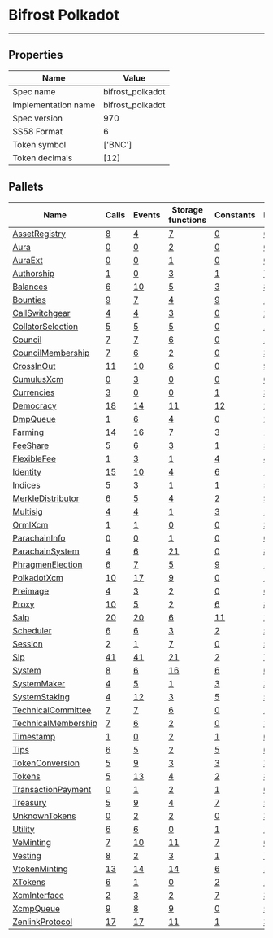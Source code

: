 # Bifrost Polkadot

---------

## Properties
| Name | Value |
| -------- | -------- |
| Spec name     | bifrost_polkadot     |
| Implementation name     | bifrost_polkadot     |
| Spec version     | 970     |
| SS58 Format     | 6     |
| Token symbol      | ['BNC']     |
| Token decimals      | [12]     |

## Pallets
| Name | Calls | Events | Storage functions | Constants | Errors |
| -------- | -------- | -------- | -------- | -------- | -------- |
| [AssetRegistry](assetregistry.md) | [8](assetregistry.md#calls) | [4](assetregistry.md#events) | [7](assetregistry.md#storage-functions) | [0](assetregistry.md#constants) | [6](assetregistry.md#errors) |
| [Aura](aura.md) | [0](aura.md#calls) | [0](aura.md#events) | [2](aura.md#storage-functions) | [0](aura.md#constants) | [0](aura.md#errors) |
| [AuraExt](auraext.md) | [0](auraext.md#calls) | [0](auraext.md#events) | [1](auraext.md#storage-functions) | [0](auraext.md#constants) | [0](auraext.md#errors) |
| [Authorship](authorship.md) | [1](authorship.md#calls) | [0](authorship.md#events) | [3](authorship.md#storage-functions) | [1](authorship.md#constants) | [7](authorship.md#errors) |
| [Balances](balances.md) | [6](balances.md#calls) | [10](balances.md#events) | [5](balances.md#storage-functions) | [3](balances.md#constants) | [8](balances.md#errors) |
| [Bounties](bounties.md) | [9](bounties.md#calls) | [7](bounties.md#events) | [4](bounties.md#storage-functions) | [9](bounties.md#constants) | [11](bounties.md#errors) |
| [CallSwitchgear](callswitchgear.md) | [4](callswitchgear.md#calls) | [4](callswitchgear.md#events) | [3](callswitchgear.md#storage-functions) | [0](callswitchgear.md#constants) | [2](callswitchgear.md#errors) |
| [CollatorSelection](collatorselection.md) | [5](collatorselection.md#calls) | [5](collatorselection.md#events) | [5](collatorselection.md#storage-functions) | [0](collatorselection.md#constants) | [10](collatorselection.md#errors) |
| [Council](council.md) | [7](council.md#calls) | [7](council.md#events) | [6](council.md#storage-functions) | [0](council.md#constants) | [10](council.md#errors) |
| [CouncilMembership](councilmembership.md) | [7](councilmembership.md#calls) | [6](councilmembership.md#events) | [2](councilmembership.md#storage-functions) | [0](councilmembership.md#constants) | [3](councilmembership.md#errors) |
| [CrossInOut](crossinout.md) | [11](crossinout.md#calls) | [10](crossinout.md#events) | [6](crossinout.md#storage-functions) | [0](crossinout.md#constants) | [9](crossinout.md#errors) |
| [CumulusXcm](cumulusxcm.md) | [0](cumulusxcm.md#calls) | [3](cumulusxcm.md#events) | [0](cumulusxcm.md#storage-functions) | [0](cumulusxcm.md#constants) | [0](cumulusxcm.md#errors) |
| [Currencies](currencies.md) | [3](currencies.md#calls) | [0](currencies.md#events) | [0](currencies.md#storage-functions) | [1](currencies.md#constants) | [3](currencies.md#errors) |
| [Democracy](democracy.md) | [18](democracy.md#calls) | [14](democracy.md#events) | [11](democracy.md#storage-functions) | [12](democracy.md#constants) | [23](democracy.md#errors) |
| [DmpQueue](dmpqueue.md) | [1](dmpqueue.md#calls) | [6](dmpqueue.md#events) | [4](dmpqueue.md#storage-functions) | [0](dmpqueue.md#constants) | [2](dmpqueue.md#errors) |
| [Farming](farming.md) | [14](farming.md#calls) | [16](farming.md#events) | [7](farming.md#storage-functions) | [3](farming.md#constants) | [11](farming.md#errors) |
| [FeeShare](feeshare.md) | [5](feeshare.md#calls) | [6](feeshare.md#events) | [3](feeshare.md#storage-functions) | [1](feeshare.md#constants) | [5](feeshare.md#errors) |
| [FlexibleFee](flexiblefee.md) | [1](flexiblefee.md#calls) | [3](flexiblefee.md#events) | [1](flexiblefee.md#storage-functions) | [4](flexiblefee.md#constants) | [4](flexiblefee.md#errors) |
| [Identity](identity.md) | [15](identity.md#calls) | [10](identity.md#events) | [4](identity.md#storage-functions) | [6](identity.md#constants) | [18](identity.md#errors) |
| [Indices](indices.md) | [5](indices.md#calls) | [3](indices.md#events) | [1](indices.md#storage-functions) | [1](indices.md#constants) | [5](indices.md#errors) |
| [MerkleDistributor](merkledistributor.md) | [6](merkledistributor.md#calls) | [5](merkledistributor.md#events) | [4](merkledistributor.md#storage-functions) | [2](merkledistributor.md#constants) | [9](merkledistributor.md#errors) |
| [Multisig](multisig.md) | [4](multisig.md#calls) | [4](multisig.md#events) | [1](multisig.md#storage-functions) | [3](multisig.md#constants) | [14](multisig.md#errors) |
| [OrmlXcm](ormlxcm.md) | [1](ormlxcm.md#calls) | [1](ormlxcm.md#events) | [0](ormlxcm.md#storage-functions) | [0](ormlxcm.md#constants) | [3](ormlxcm.md#errors) |
| [ParachainInfo](parachaininfo.md) | [0](parachaininfo.md#calls) | [0](parachaininfo.md#events) | [1](parachaininfo.md#storage-functions) | [0](parachaininfo.md#constants) | [0](parachaininfo.md#errors) |
| [ParachainSystem](parachainsystem.md) | [4](parachainsystem.md#calls) | [6](parachainsystem.md#events) | [21](parachainsystem.md#storage-functions) | [0](parachainsystem.md#constants) | [8](parachainsystem.md#errors) |
| [PhragmenElection](phragmenelection.md) | [6](phragmenelection.md#calls) | [7](phragmenelection.md#events) | [5](phragmenelection.md#storage-functions) | [9](phragmenelection.md#constants) | [17](phragmenelection.md#errors) |
| [PolkadotXcm](polkadotxcm.md) | [10](polkadotxcm.md#calls) | [17](polkadotxcm.md#events) | [9](polkadotxcm.md#storage-functions) | [0](polkadotxcm.md#constants) | [13](polkadotxcm.md#errors) |
| [Preimage](preimage.md) | [4](preimage.md#calls) | [3](preimage.md#events) | [2](preimage.md#storage-functions) | [0](preimage.md#constants) | [6](preimage.md#errors) |
| [Proxy](proxy.md) | [10](proxy.md#calls) | [5](proxy.md#events) | [2](proxy.md#storage-functions) | [6](proxy.md#constants) | [8](proxy.md#errors) |
| [Salp](salp.md) | [20](salp.md#calls) | [20](salp.md#events) | [6](salp.md#storage-functions) | [11](salp.md#constants) | [25](salp.md#errors) |
| [Scheduler](scheduler.md) | [6](scheduler.md#calls) | [6](scheduler.md#events) | [3](scheduler.md#storage-functions) | [2](scheduler.md#constants) | [5](scheduler.md#errors) |
| [Session](session.md) | [2](session.md#calls) | [1](session.md#events) | [7](session.md#storage-functions) | [0](session.md#constants) | [5](session.md#errors) |
| [Slp](slp.md) | [41](slp.md#calls) | [41](slp.md#events) | [21](slp.md#storage-functions) | [2](slp.md#constants) | [75](slp.md#errors) |
| [System](system.md) | [8](system.md#calls) | [6](system.md#events) | [16](system.md#storage-functions) | [6](system.md#constants) | [6](system.md#errors) |
| [SystemMaker](systemmaker.md) | [4](systemmaker.md#calls) | [5](systemmaker.md#events) | [1](systemmaker.md#storage-functions) | [3](systemmaker.md#constants) | [3](systemmaker.md#errors) |
| [SystemStaking](systemstaking.md) | [4](systemstaking.md#calls) | [12](systemstaking.md#events) | [3](systemstaking.md#storage-functions) | [5](systemstaking.md#constants) | [5](systemstaking.md#errors) |
| [TechnicalCommittee](technicalcommittee.md) | [7](technicalcommittee.md#calls) | [7](technicalcommittee.md#events) | [6](technicalcommittee.md#storage-functions) | [0](technicalcommittee.md#constants) | [10](technicalcommittee.md#errors) |
| [TechnicalMembership](technicalmembership.md) | [7](technicalmembership.md#calls) | [6](technicalmembership.md#events) | [2](technicalmembership.md#storage-functions) | [0](technicalmembership.md#constants) | [3](technicalmembership.md#errors) |
| [Timestamp](timestamp.md) | [1](timestamp.md#calls) | [0](timestamp.md#events) | [2](timestamp.md#storage-functions) | [1](timestamp.md#constants) | [0](timestamp.md#errors) |
| [Tips](tips.md) | [6](tips.md#calls) | [5](tips.md#events) | [2](tips.md#storage-functions) | [5](tips.md#constants) | [6](tips.md#errors) |
| [TokenConversion](tokenconversion.md) | [5](tokenconversion.md#calls) | [9](tokenconversion.md#events) | [3](tokenconversion.md#storage-functions) | [3](tokenconversion.md#constants) | [3](tokenconversion.md#errors) |
| [Tokens](tokens.md) | [5](tokens.md#calls) | [13](tokens.md#events) | [4](tokens.md#storage-functions) | [2](tokens.md#constants) | [8](tokens.md#errors) |
| [TransactionPayment](transactionpayment.md) | [0](transactionpayment.md#calls) | [1](transactionpayment.md#events) | [2](transactionpayment.md#storage-functions) | [1](transactionpayment.md#constants) | [0](transactionpayment.md#errors) |
| [Treasury](treasury.md) | [5](treasury.md#calls) | [9](treasury.md#events) | [4](treasury.md#storage-functions) | [7](treasury.md#constants) | [5](treasury.md#errors) |
| [UnknownTokens](unknowntokens.md) | [0](unknowntokens.md#calls) | [2](unknowntokens.md#events) | [2](unknowntokens.md#storage-functions) | [0](unknowntokens.md#constants) | [3](unknowntokens.md#errors) |
| [Utility](utility.md) | [6](utility.md#calls) | [6](utility.md#events) | [0](utility.md#storage-functions) | [1](utility.md#constants) | [1](utility.md#errors) |
| [VeMinting](veminting.md) | [7](veminting.md#calls) | [10](veminting.md#events) | [11](veminting.md#storage-functions) | [7](veminting.md#constants) | [6](veminting.md#errors) |
| [Vesting](vesting.md) | [8](vesting.md#calls) | [2](vesting.md#events) | [3](vesting.md#storage-functions) | [1](vesting.md#constants) | [7](vesting.md#errors) |
| [VtokenMinting](vtokenminting.md) | [13](vtokenminting.md#calls) | [14](vtokenminting.md#events) | [14](vtokenminting.md#storage-functions) | [6](vtokenminting.md#constants) | [17](vtokenminting.md#errors) |
| [XTokens](xtokens.md) | [6](xtokens.md#calls) | [1](xtokens.md#events) | [0](xtokens.md#storage-functions) | [2](xtokens.md#constants) | [19](xtokens.md#errors) |
| [XcmInterface](xcminterface.md) | [2](xcminterface.md#calls) | [3](xcminterface.md#events) | [2](xcminterface.md#storage-functions) | [7](xcminterface.md#constants) | [3](xcminterface.md#errors) |
| [XcmpQueue](xcmpqueue.md) | [9](xcmpqueue.md#calls) | [8](xcmpqueue.md#events) | [9](xcmpqueue.md#storage-functions) | [0](xcmpqueue.md#constants) | [5](xcmpqueue.md#errors) |
| [ZenlinkProtocol](zenlinkprotocol.md) | [17](zenlinkprotocol.md#calls) | [17](zenlinkprotocol.md#events) | [11](zenlinkprotocol.md#storage-functions) | [1](zenlinkprotocol.md#constants) | [34](zenlinkprotocol.md#errors) |